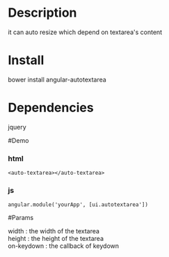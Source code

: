 # Description

it can auto resize which depend on textarea's content

# Install

bower install angular-autotextarea

# Dependencies

jquery

#Demo

### html
```
<auto-textarea></auto-textarea>
```

### js
```
angular.module('yourApp', [ui.autotextarea'])
```

#Params

width : the width of the textarea <br />
height : the height of the textarea <br />
on-keydown : the callback of keydown <br />
